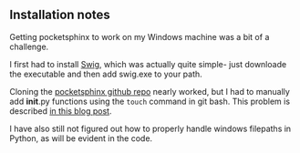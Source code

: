 ## Installation notes

Getting pocketsphinx to work on my Windows machine was a bit of a challenge.

I first had to install [Swig](http://www.swig.org/download.html), which was
actually quite simple- just downloade the executable and then add swig.exe
to your path.

Cloning the [pocketsphinx github repo](https://github.com/cmusphinx/pocketsphinx-python)
nearly worked, but I had to manually add __init__.py functions using the `touch` command
in git bash. This problem is described [in this blog post](http://www.chesnok.com/daily/2011/02/09/learning-python-the-hard-way-__init__-py-needed-for-packages-as-opposed-to-modules/).

I have also still not figured out how to properly handle windows filepaths in Python,
as will be evident in the code.
